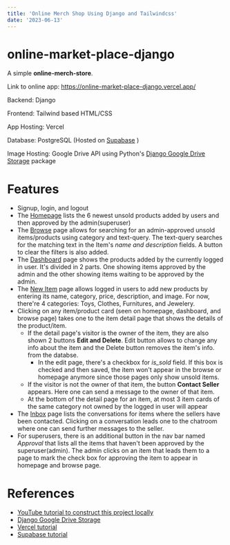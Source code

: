 ```yaml
---
title: 'Online Merch Shop Using Django and Tailwindcss'
date: '2023-06-13'
---
```


# online-market-place-django

A simple **online-merch-store**. 

Link to online app: https://online-market-place-django.vercel.app/ 

Backend: Django

Frontend: Tailwind based HTML/CSS

App Hosting: Vercel

Database: PostgreSQL (Hosted on [Supabase](https://app.supabase.com/projects) )

Image Hosting: Google Drive API using Python's [Django Google Drive Storage](https://django-googledrive-storage.readthedocs.io/en/latest/) package

# Features

- Signup, login, and logout
- The [Homepage](https://online-market-place-django.vercel.app/ ) lists the 6 newest unsold products added by users and then approved by the admin(superuser)
- The [Browse](https://online-market-place-django.vercel.app/items/) page allows for searching for an admin-approved unsold items/products using category and text-query. The text-query searches for the matching text in the Item's *name and description* fields. A button to clear the filters is also added.
- The [Dashboard](https://online-market-place-django.vercel.app/dashboard/) page shows the products added by the currently logged in user. It's divided in 2 parts. One showing items approved by the admin and the other showing items waiting to be approved by the admin.
- The [New Item](https://online-market-place-django.vercel.app/items/new/) page allows logged in users to add new products by entering its name, category, price, description, and image. For now, there're 4 categories: Toys, Clothes, Furnitures, and Jewelery.
- Clicking on any item/product card (seen on homepage, dashboard, and browse page) takes one to the item detail page that shows the details of the product/item. 
    - If the detail page's visitor is the owner of the item, they are also shown 2 buttons **Edit and Delete**. Edit button allows to change any info about the item and the Delete button removes the item's info. from the databse. 
        - In the edit page, there's a checkbox for *is_sold* field. If this box is checked and then saved, the item won't appear in the browse or homepage anymore since those pages only show unsold items.
    - If the visitor is not the owner of that item, the button **Contact Seller** appears. Here one can send a message to the owner of that item. 
    - At the bottom of the detail page for an item, at most 3 item cards of the same category not owned by the logged in user will appear
- The [Inbox](https://online-market-place-django.vercel.app/inbox/) page lists the conversations for items where the sellers have been contacted. Clicking on a conversation leads one to the chatroom where one can send further messages to the seller.
- For superusers, there is an additional button in the nav bar named *Approval* that lists all the items that haven't been approved by the superuser(admin). The admin clicks on an item that leads them to a page to mark the check box for approving the item to appear in homepage and browse page.

# References
- [YouTube tutorial to construct this project locally](https://www.youtube.com/watch?v=ZxMB6Njs3ck)
- [Django Google Drive Storage](https://django-googledrive-storage.readthedocs.io/en/latest/)
- [Vercel tutorial](https://www.makeuseof.com/django-app-vercel-host-free/)
- [Supabase tutorial](https://youtu.be/YAI3omsUmpE)